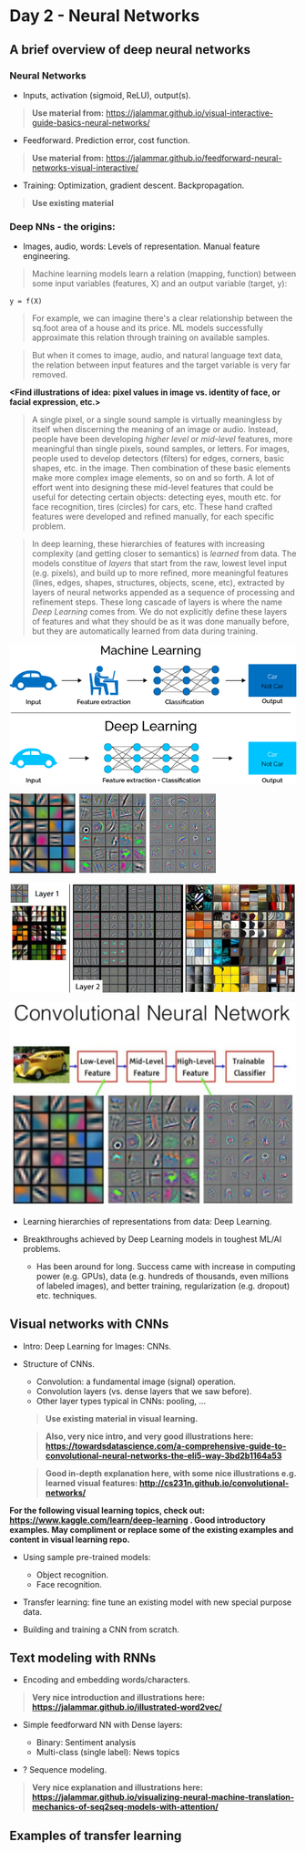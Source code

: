 # Day 2 - Neural Networks

## A brief overview of deep neural networks

### Neural Networks

* Inputs, activation (sigmoid, ReLU), output(s).
>__Use material from:__
>https://jalammar.github.io/visual-interactive-guide-basics-neural-networks/
>
* Feedforward. Prediction error, cost function.
>__Use material from:__
>https://jalammar.github.io/feedforward-neural-networks-visual-interactive/
>
* Training: Optimization, gradient descent. Backpropagation.
>__Use existing material__

### Deep NNs - the origins:

* Images, audio, words: Levels of representation. Manual feature engineering.
> Machine learning models learn a relation (mapping, function) between some input variables (features, X) and an output variable (target, y): 

	y = f(X) 

> For example, we can imagine there's a clear relationship between the sq.foot area of a house and its price. ML models successfully approximate this relation through training on available samples.

> But when it comes to image, audio, and natural language text data, the relation between input features and the target variable is very far removed.

__<Find illustrations of idea: pixel values in image vs. identity of face, or facial expression, etc.>__

> A single pixel, or a single sound sample is virtually meaningless by itself when discerning the meaning of an image or audio. Instead, people have been developing *higher level* or *mid-level* features, more meaningful than single pixels, sound samples, or letters. For images, people used to develop detectors (filters) for edges, corners, basic shapes, etc. in the image. Then combination of these basic elements make more complex image elements, so on and so forth. A lot of effort went into designing these mid-level features that could be useful for detecting certain objects: detecting eyes, mouth etc. for face recognition, tires (circles) for cars, etc. These hand crafted features were developed and refined manually, for each specific problem.

> In deep learning, these hierarchies of features with increasing complexity (and getting closer to semantics) is *learned* from data. The models constitue of *layers* that start from the raw, lowest level input (e.g. pixels), and build up to more refined, more meaningful features (lines, edges, shapes, structures, objects, scene, etc), extracted by layers of neural networks appended as a sequence of processing and refinement steps. These long cascade of layers is where the name *Deep Learning* comes from. We do not explicitly define these layers of features and what they should be as it was done manually before, but they are automatically learned from data during training.

**<Find images of features detected at increasing layers of an object detection CNN model. Some samples included in the images folder.>**

![Manual feature engineering vs. Deep Learning](images/ML_features_vs_DL.png)

![CNN learned features](images/CNN_learned_features.jpg)

![CNN learned features](images/zeilercnnfeatures.jpeg)

![CNN learned features](images/CNN_low-high-features.png)

* Learning hierarchies of representations from data: Deep Learning.

* Breakthroughs achieved by Deep Learning models in toughest ML/AI problems.
	* Has been around for long. Success came with increase in computing power (e.g. GPUs), data (e.g. hundreds of thousands, even millions of labeled images), and better training, regularization (e.g. dropout) etc. techniques.
	
## Visual networks with CNNs

+ Intro: Deep Learning for Images: CNNs.

+ Structure of CNNs.
	+ Convolution: a fundamental image (signal) operation.
	+ Convolution layers (vs. dense layers that we saw before).
	+ Other layer types typical in CNNs: pooling, ...
	
	> **Use existing material in visual learning.**
	
	> **Also, very nice intro, and very good illustrations here:  https://towardsdatascience.com/a-comprehensive-guide-to-convolutional-neural-networks-the-eli5-way-3bd2b1164a53**
	
	> **Good in-depth explanation here, with some nice illustrations e.g. learned visual features: http://cs231n.github.io/convolutional-networks/**

**For the following visual learning topics, check out:
https://www.kaggle.com/learn/deep-learning . Good introductory examples. May compliment or replace some of the existing examples and content in visual learning repo.**
		
+ Using sample pre-trained models:
	* Object recognition.
	* Face recognition.
	
+ Transfer learning: fine tune an existing model with new special purpose data.

+ Building and training a CNN from scratch.

## Text modeling with RNNs

+ Encoding and embedding words/characters.

>**Very nice introduction and illustrations here:  https://jalammar.github.io/illustrated-word2vec/**

+ Simple feedforward NN with Dense layers: 
	* Binary: Sentiment analysis
	* Multi-class (single label): News topics

+ ? Sequence modeling.
>**Very nice explanation and illustrations here:  https://jalammar.github.io/visualizing-neural-machine-translation-mechanics-of-seq2seq-models-with-attention/**

## Examples of transfer learning
